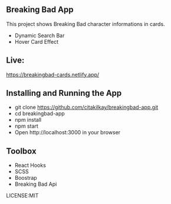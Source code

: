 ## Breaking Bad App
This project shows Breaking Bad character informations in cards.
 - Dynamic Search Bar
 - Hover Card Effect
 
 ## Live:
 https://breakingbad-cards.netlify.app/

## Installing and Running the App
 - git clone https://github.com/citakilkay/breakingbad-app.git
 - cd breakingbad-app
 - npm install
 - npm start 
 - Open http://localhost:3000 in your browser

## Toolbox
 - React Hooks
 - SCSS
 - Boostrap
 - Breaking Bad Api

LICENSE:MIT 
